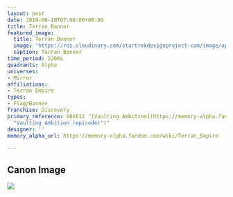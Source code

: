 ```yaml
---
layout: post
date: 2019-06-19T07:00:00+00:00
title: Terran Banner
featured_image:
  title: Terran Banner
  image: "https://res.cloudinary.com/startrekdesignproject-com/image/upload/v1560993306/TerranBanner.png"
  caption: Terran Banner
time_period: 2200s
quadrants: Alpha
universes:
- Mirror
affiliations:
- Terran Empire
types:
- Flag/Banner
franchise: Discovery
primary_reference: S01E12 "[Vaulting Ambition](https://memory-alpha.fandom.com/wiki/Vaulting_Ambition
  "Vaulting Ambition (episode)")"
designer: ''
memory_alpha_url: https://memory-alpha.fandom.com/wiki/Terran_Empire

---
```

## Canon Image

![](https://res.cloudinary.com/startrekdesignproject-com/image/upload/v1560993306/DSC-1x12-TerranBanner2.jpg)